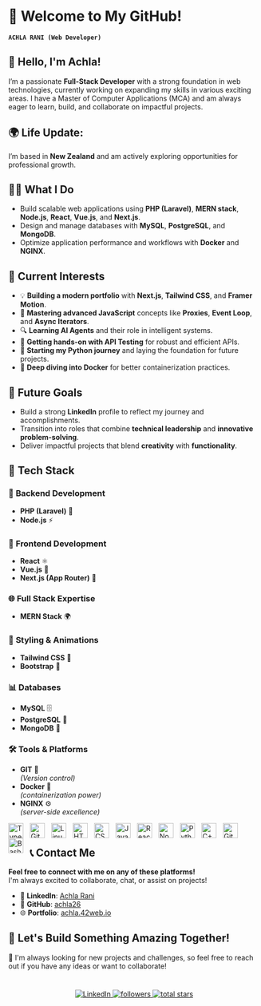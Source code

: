 # 🌟 Welcome to My GitHub!

**`ACHLA RANI (Web Developer)`**

## 👋 Hello, I'm Achla!

I’m a passionate **Full-Stack Developer** with a strong foundation in web technologies, currently working on expanding my skills in various exciting areas. I have a Master of Computer Applications (MCA) and am always eager to learn, build, and collaborate on impactful projects.  

## 🌍 Life Update:
 
I’m based in **New Zealand** and am actively exploring opportunities for professional growth.

 
## 👨‍💻 **What I Do**  
- Build scalable web applications using **PHP (Laravel)**, **MERN stack**, **Node.js**, **React**, **Vue.js**, and **Next.js**.  
- Design and manage databases with **MySQL**, **PostgreSQL**, and **MongoDB**.  
- Optimize application performance and workflows with **Docker** and **NGINX**.  

 

## 🌟 **Current Interests**  
  
- 💡 **Building a modern portfolio** with **Next.js**, **Tailwind CSS**, and **Framer Motion**.  
- 🚀 **Mastering advanced JavaScript** concepts like **Proxies**, **Event Loop**, and **Async Iterators**.  
- 🔍 **Learning AI Agents** and their role in intelligent systems.  
- 🔧 **Getting hands-on with API Testing** for robust and efficient APIs.  
- 🐍 **Starting my Python journey** and laying the foundation for future projects.  
- 🐳 **Deep diving into Docker** for better containerization practices.  

 

## 🚀 **Future Goals**  
- Build a strong **LinkedIn** profile to reflect my journey and accomplishments.  
- Transition into roles that combine **technical leadership** and **innovative problem-solving**.  
- Deliver impactful projects that blend **creativity** with **functionality**.  

 


## 💼 **Tech Stack**  

### 🚀 **Backend Development**  
- **PHP (Laravel)** 🔧  
- **Node.js** ⚡  


 

### 🎨 **Frontend Development**  
- **React** ⚛️  
- **Vue.js** 🌱  
- **Next.js (App Router)** 🚀  

 

### 🌐 **Full Stack Expertise**  
- **MERN Stack** 🌍  

 

### 🎨 **Styling & Animations**  
- **Tailwind CSS** 🎨  
- **Bootstrap** 🎨    

 

### 📊 **Databases**  
- **MySQL** 🗄️  
- **PostgreSQL** 🏢  
- **MongoDB** 🌱  

 

### 🛠️ **Tools & Platforms**  
- **GIT** 🐳  
*(Version control)*  
- **Docker** 🐳  
*(containerization power)*  
- **NGINX** ⚙️  
*(server-side excellence)*  

 
<img align="left" alt="TypeScript" width="30px" style="padding-right:10px;" src="https://cdn.jsdelivr.net/gh/devicons/devicon/icons/typescript/typescript-plain.svg" /> 
<img align="left" alt="Git" width="30px" style="padding-right:10px;" src="https://cdn.jsdelivr.net/gh/devicons/devicon/icons/git/git-original.svg" />
<img align="left" alt="Linux" width="30px" style="padding-right:10px;" src="https://cdn.jsdelivr.net/gh/devicons/devicon/icons/linux/linux-original.svg" />
<img align="left" alt="HTML" width="30px" style="padding-right:10px;" src="https://cdn.jsdelivr.net/gh/devicons/devicon/icons/html5/html5-plain.svg" />
<img align="left" alt="CSS" width="30px" style="padding-right:10px;" src="https://cdn.jsdelivr.net/gh/devicons/devicon/icons/css3/css3-plain.svg" />
<img align="left" alt="JavaScript" width="30px" style="padding-right:10px;" src="https://cdn.jsdelivr.net/gh/devicons/devicon/icons/javascript/javascript-plain.svg" />
<img align="left" alt="React" width="30px" style="padding-right:10px;" src="https://cdn.jsdelivr.net/gh/devicons/devicon/icons/react/react-original.svg" />
<img align="left" alt="NodeJS" width="30px" style="padding-right:10px;" src="https://cdn.jsdelivr.net/gh/devicons/devicon/icons/nodejs/nodejs-original.svg" />
<img align="left" alt="Python" width="30px" style="padding-right:10px;" src="https://cdn.jsdelivr.net/gh/devicons/devicon/icons/python/python-plain.svg" />
<img align="left" alt="C++" width="30px" style="padding-right:10px;" src="https://cdn.jsdelivr.net/gh/devicons/devicon/icons/cplusplus/cplusplus-line.svg" />
<img align="left" alt="GitHub" width="30px" style="padding-right:10px;" src="https://cdn.jsdelivr.net/gh/devicons/devicon/icons/github/github-original.svg" />
<img align="left" alt="Bash" width="30px" style="padding-right:10px;" src="https://cdn.jsdelivr.net/gh/devicons/devicon/icons/bash/bash-original.svg" />
<br />

 

## 📞 **Contact Me**  

**Feel free to connect with me on any of these platforms!**  
I'm always excited to collaborate, chat, or assist on projects!
 
- 💼 **LinkedIn**: [Achla Rani](https://www.linkedin.com/in/achla-rani)  
- 🐙 **GitHub**: [achla26](https://github.com/achla26)  
- 🌐 **Portfolio**: [achla.42web.io](https://achla.42web.io/)  

 

## 🌟 **Let's Build Something Amazing Together!**  
🚀 I'm always looking for new projects and challenges, so feel free to reach out if you have any ideas or want to collaborate!

#

<p align="center">
  <a href="https://www.linkedin.com/in/achla-rani">
    <img alt="LinkedIn" title="Connect with me on LinkedIn" src="https://img.shields.io/badge/LinkedIn-Connect%20with%20me-blue?style=for-the-badge&logo=linkedin&logoColor=white"/>
  </a>
  <a href="https://github.com/achla26?tab=followers">
    <img alt="followers" title="Follow me on Github" src="https://custom-icon-badges.demolab.com/github/followers/achla26?color=236ad3&labelColor=1155ba&style=for-the-badge&logo=person-add&label=Follow&logoColor=white"/>
  </a>
  <a href="https://github.com/achla26?tab=repositories&sort=stargazers">
    <img alt="total stars" title="Total stars on GitHub" src="https://custom-icon-badges.demolab.com/github/stars/achla26?color=55960c&style=for-the-badge&labelColor=488207&logo=star"/>
  </a>
</p>

[website]: https://achla.42web.io/
